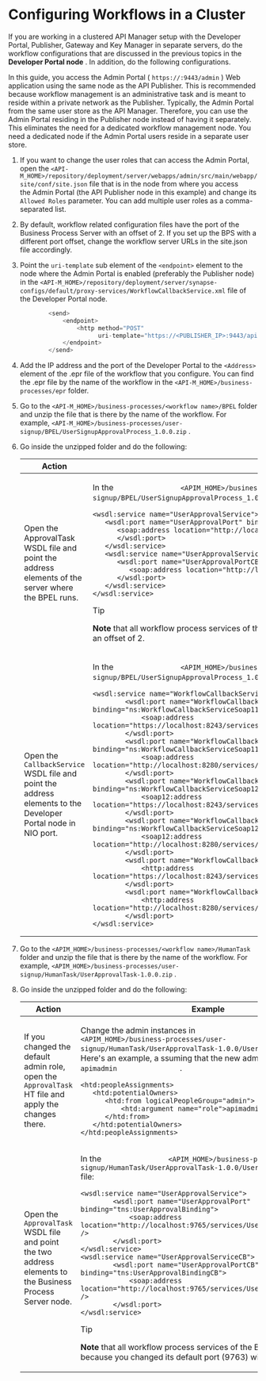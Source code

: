 # Configuring Workflows in a Cluster

If you are working in a clustered API Manager setup with the Developer Portal, Publisher, Gateway and Key Manager in separate servers, do the workflow configurations that are discussed in the previous topics in the **Developer Portal node** . In addition, do the following configurations.

In this guide, you access the Admin Portal ( `https://:9443/admin` ) Web application using the same node as the API Publisher. This is recommended because workflow management is an administrative task and is meant to reside within a private network as the Publisher. Typically, the Admin Portal from the same user store as the API Manager. Therefore, you can use the Admin Portal residing in the Publisher node instead of having it separately. This eliminates the need for a dedicated workflow management node. You need a dedicated node if the Admin Portal users reside in a separate user store.

1.  If you want to change the user roles that can access the Admin Portal, open the `<API-M_HOME>/repository/deployment/server/webapps/admin/src/main/webapp/site/conf/site.json` file that is in the node from where you access the Admin Portal (the API Publisher node in this example) and change its `Allowed Roles` parameter. You can add multiple user roles as a comma-separated list.

2.  By default, workflow related configuration files have the port of the Business Process Server with an offset of 2. If you set up the BPS with a different port offset, change the workflow server URLs in the site.json file accordingly.
3.  Point the `uri-template` sub element of the `<endpoint>` element to the node where the Admin Portal is enabled (preferably the Publisher node) in the `<API-M_HOME>/repository/deployment/server/synapse-configs/default/proxy-services/WorkflowCallbackService.xml` file of the Developer Portal node.

    ``` java
            <send>
                <endpoint>
                    <http method="POST"
                          uri-template="https://<PUBLISHER_IP>:9443/api/am/admin/v4/workflows/update-workflow-status?workflowReferenceId={uri.var.workflowRef}"/>
                </endpoint>
            </send>
    ```

4.  Add the IP address and the port of the Developer Portal to the `<Address>` element of the .epr file of the workflow that you configure. You can find the .epr file by the name of the workflow in the `<API-M_HOME>/business-processes/epr` folder.

5.  Go to the `<API-M_HOME>/business-processes/<workflow name>/BPEL` folder and unzip the file that is there by the name of the workflow. For example, `<API-M_HOME>/business-processes/user-signup/BPEL/UserSignupApprovalProcess_1.0.0.zip` .

6.  Go inside the unzipped folder and do the following:

    <table>
    <colgroup>
    <col width="50%" />
    <col width="50%" />
    </colgroup>
    <thead>
    <tr class="header">
    <th>Action</th>
    <th>Example</th>
    </tr>
    </thead>
    <tbody>
    <tr class="odd">
    <td>Open the ApprovalTask WSDL file and point the address elements of the server where the BPEL runs.</td>
    <td><p>In the <code>                &lt;APIM_HOME&gt;/business-processes/user-signup/BPEL/UserSignupApprovalProcess_1.0.0/UserApprovalTask.wsdl</code> file:</p>
    <div class="code panel pdl" style="border-width: 1px;">
    <div class="codeContent panelContent pdl">
    <pre class="xml" data-syntaxhighlighter-params="brush: xml; gutter: false; theme: Confluence" data-theme="Confluence" style="brush: xml; gutter: false; theme: Confluence"><code>&lt;wsdl:service name=&quot;UserApprovalService&quot;&gt;
       &lt;wsdl:port name=&quot;UserApprovalPort&quot; binding=&quot;tns:UserApprovalBinding&quot;&gt;
          &lt;soap:address location=&quot;http://localhost:9765/services/UserApprovalService&quot; /&gt;
          &lt;/wsdl:port&gt;
       &lt;/wsdl:service&gt;
       &lt;wsdl:service name=&quot;UserApprovalServiceCB&quot;&gt;
          &lt;wsdl:port name=&quot;UserApprovalPortCB&quot; binding=&quot;tns:UserApprovalBindingCB&quot;&gt;
             &lt;soap:address location=&quot;http://localhost:9765/services/UserApprovalServiceCB&quot; /&gt;
          &lt;/wsdl:port&gt;
       &lt;/wsdl:service&gt;
    &lt;/wsdl:service&gt;</code></pre>
    </div>
    </div>
        <div class="admonition tip">
        <p class="admonition-title">Tip</p>
        <p><strong>Note</strong> that all workflow process services of the BPS run on port 9765 because you changed its default port (9763) with an offset of 2.</p>
        </div>
    </td>
    </tr>
    <tr class="even">
    <td>Open the <code>               CallbackService              </code> WSDL file and point the address elements to the Developer Portal node in NIO port.</td>
    <td><p>In the <code>                &lt;APIM_HOME&gt;/business-processes/user-signup/BPEL/UserSignupApprovalProcess_1.0.0/WorkflowCallbackService.wsdl</code> file:</p>
    <div class="code panel pdl" style="border-width: 1px;">
    <div class="codeContent panelContent pdl">
    <pre class="java" data-syntaxhighlighter-params="brush: java; gutter: false; theme: Confluence" data-theme="Confluence" style="brush: java; gutter: false; theme: Confluence"><code>&lt;wsdl:service name=&quot;WorkflowCallbackService&quot;&gt;
            &lt;wsdl:port name=&quot;WorkflowCallbackServiceHttpsSoap11Endpoint&quot; binding=&quot;ns:WorkflowCallbackServiceSoap11Binding&quot;&gt;
                &lt;soap:address location=&quot;https://localhost:8243/services/WorkflowCallbackService.WorkflowCallbackServiceHttpsSoap11Endpoint&quot;/&gt;
            &lt;/wsdl:port&gt;
            &lt;wsdl:port name=&quot;WorkflowCallbackServiceHttpSoap11Endpoint&quot; binding=&quot;ns:WorkflowCallbackServiceSoap11Binding&quot;&gt;
                &lt;soap:address location=&quot;http://localhost:8280/services/WorkflowCallbackService.WorkflowCallbackServiceHttpSoap11Endpoint&quot;/&gt;
            &lt;/wsdl:port&gt;         
            &lt;wsdl:port name=&quot;WorkflowCallbackServiceHttpsSoap12Endpoint&quot; binding=&quot;ns:WorkflowCallbackServiceSoap12Binding&quot;&gt;
                &lt;soap12:address location=&quot;https://localhost:8243/services/WorkflowCallbackService.WorkflowCallbackServiceHttpsSoap12Endpoint&quot;/&gt;
            &lt;/wsdl:port&gt;
            &lt;wsdl:port name=&quot;WorkflowCallbackServiceHttpSoap12Endpoint&quot; binding=&quot;ns:WorkflowCallbackServiceSoap12Binding&quot;&gt;
                &lt;soap12:address location=&quot;http://localhost:8280/services/WorkflowCallbackService.WorkflowCallbackServiceHttpSoap12Endpoint&quot;/&gt;
            &lt;/wsdl:port&gt;
            &lt;wsdl:port name=&quot;WorkflowCallbackServiceHttpsEndpoint&quot; binding=&quot;ns:WorkflowCallbackServiceHttpBinding&quot;&gt;
                &lt;http:address location=&quot;https://localhost:8243/services/WorkflowCallbackService.WorkflowCallbackServiceHttpsEndpoint&quot;/&gt;
            &lt;/wsdl:port&gt;
            &lt;wsdl:port name=&quot;WorkflowCallbackServiceHttpEndpoint&quot; binding=&quot;ns:WorkflowCallbackServiceHttpBinding&quot;&gt;
                &lt;http:address location=&quot;http://localhost:8280/services/WorkflowCallbackService.WorkflowCallbackServiceHttpEndpoint&quot;/&gt;
            &lt;/wsdl:port&gt;
    &lt;/wsdl:service&gt;</code></pre>
    </div>
    </div></td>
    </tr>
    </tbody>
    </table>

7.  Go to the `<APIM_HOME>/business-processes/<workflow name>/HumanTask` folder and unzip the file that is there by the name of the workflow. For example, `<APIM_HOME>/business-processes/user-signup/HumanTask/UserApprovalTask-1.0.0.zip` .

8.  Go inside the unzipped folder and do the following:

    <table>
    <colgroup>
    <col width="50%" />
    <col width="50%" />
    </colgroup>
    <thead>
    <tr class="header">
    <th>Action</th>
    <th>Example</th>
    </tr>
    </thead>
    <tbody>
    <tr class="odd">
    <td>If you changed the default admin role, open the <code>               ApprovalTask              </code> HT file and apply the changes there.</td>
    <td><p>Change the admin instances in <code>                &lt;APIM_HOME&gt;/business-processes/user-signup/HumanTask/UserApprovalTask-1.0.0/UserApprovalTask.ht</code> file. Here's an example, a ssuming that the new admin role is <code>                apimadmin               </code> .</p>
    <div class="code panel pdl" style="border-width: 1px;">
    <div class="codeContent panelContent pdl">
    <pre class="xml" data-syntaxhighlighter-params="brush: xml; gutter: false; theme: Confluence" data-theme="Confluence" style="brush: xml; gutter: false; theme: Confluence"><code>&lt;htd:peopleAssignments&gt;
       &lt;htd:potentialOwners&gt;
          &lt;htd:from logicalPeopleGroup=&quot;admin&quot;&gt;
              &lt;htd:argument name=&quot;role&quot;&gt;apimadmin&lt;/htd:argument&gt;
          &lt;/htd:from&gt;
       &lt;/htd:potentialOwners&gt;            
    &lt;/htd:peopleAssignments&gt;</code></pre>
    </div>
    </div></td>
    </tr>
    <tr class="even">
    <td>Open the <code>               ApprovalTask              </code> WSDL file and point the two address elements to the Business Process Server node.</td>
    <td><p>In the <code>                &lt;APIM_HOME&gt;/business-processes/user-signup/HumanTask/UserApprovalTask-1.0.0/UserApprovalTask.wsdl</code> file:</p>
    <div class="code panel pdl" style="border-width: 1px;">
    <div class="codeContent panelContent pdl">
    <pre class="xml" data-syntaxhighlighter-params="brush: xml; gutter: false; theme: Confluence" data-theme="Confluence" style="brush: xml; gutter: false; theme: Confluence"><code>&lt;wsdl:service name=&quot;UserApprovalService&quot;&gt;
            &lt;wsdl:port name=&quot;UserApprovalPort&quot; binding=&quot;tns:UserApprovalBinding&quot;&gt;
                &lt;soap:address location=&quot;http://localhost:9765/services/UserApprovalService&quot; /&gt;
            &lt;/wsdl:port&gt;
    &lt;/wsdl:service&gt;
    &lt;wsdl:service name=&quot;UserApprovalServiceCB&quot;&gt;
            &lt;wsdl:port name=&quot;UserApprovalPortCB&quot; binding=&quot;tns:UserApprovalBindingCB&quot;&gt;
                &lt;soap:address location=&quot;http://localhost:9765/services/UserApprovalServiceCB&quot; /&gt;
            &lt;/wsdl:port&gt;
    &lt;/wsdl:service&gt; </code></pre>
    </div>
    </div>
        <div class="admonition tip">
        <p class="admonition-title">Tip</p>
        <p><strong>Note</strong> that all workflow process services of the BPS run on port 9765 because you changed its default port (9763) with an offset of 2.</p>
        </div>
    </td>
    </tr>
    </tbody>
    </table>


